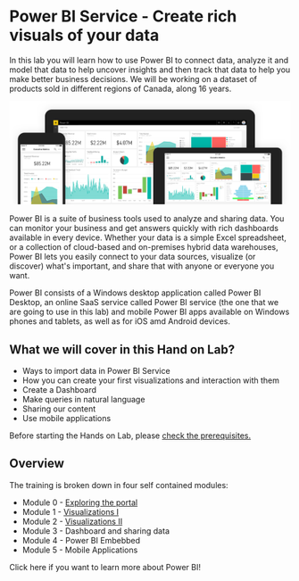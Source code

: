  # Power BI Service - Create rich visuals of your data
In this lab you will learn how to use Power BI to connect data, analyze it and model that data to help uncover insights and then track that data to help you make better business decisions. We will be working on a dataset of products sold in different regions of Canada, along 16 years.

 ![](/Images/powerbi-intro.png)

Power BI is a suite of business tools used to analyze and sharing data. You can monitor your business and get answers quickly with rich dashboards available in every device. Whether your data is a simple Excel spreadsheet, or a collection of cloud-based and on-premises hybrid data warehouses, Power BI lets you easily connect to your data sources, visualize (or discover) what's important, and share that with anyone or everyone you want.

Power BI consists of a Windows desktop application called Power BI Desktop, an online SaaS service called Power BI service (the one that we are going to use in this lab) and mobile Power BI apps available on Windows phones and tablets, as well as for iOS amd Android devices.

## What we will cover in this Hand on Lab?
* Ways to import data in Power BI Service
* How you can create your first visualizations and interaction with them
* Create a Dashboard
* Make queries in natural language
* Sharing our content
* Use mobile applications

Before starting the Hands on Lab, please [check the prerequisites.](https://github.com/daorti/PowerBIWorkshop/tree/master/Prerequisites)

## Overview
The training is broken down in four self contained modules:

* Module 0 - [Exploring the portal](https://github.com/daorti/PowerBIWorkshop/tree/master/Module%200%20-%20Exploring%20the%20portal)
* Module 1 - [Visualizations I](https://github.com/daorti/PowerBIWorkshop/tree/master/Module%201%20-%20Visualizations%20I)
* Module 2 - [Visualizations II](https://github.com/daorti/PowerBIWorkshop/tree/master/Module%202%20-%20Visualizations%20II)
* Module 3 - Dashboard and sharing data
* Module 4 - Power BI Embebbed
* Module 5 - Mobile Applications

Click here if you want to learn more about Power BI!
 
